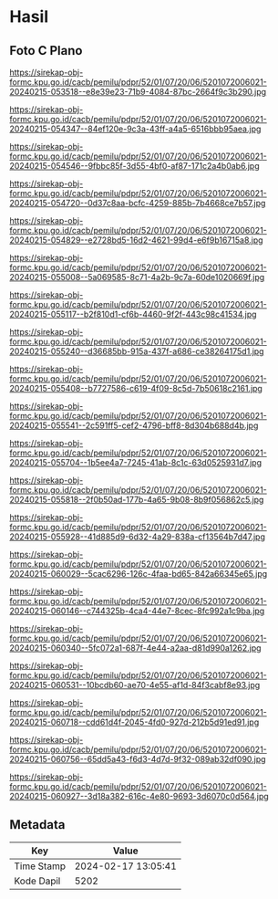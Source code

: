 # Hasil

## Foto C Plano

https://sirekap-obj-formc.kpu.go.id/cacb/pemilu/pdpr/52/01/07/20/06/5201072006021-20240215-053518--e8e39e23-71b9-4084-87bc-2664f9c3b290.jpg

https://sirekap-obj-formc.kpu.go.id/cacb/pemilu/pdpr/52/01/07/20/06/5201072006021-20240215-054347--84ef120e-9c3a-43ff-a4a5-6516bbb95aea.jpg

https://sirekap-obj-formc.kpu.go.id/cacb/pemilu/pdpr/52/01/07/20/06/5201072006021-20240215-054546--9fbbc85f-3d55-4bf0-af87-171c2a4b0ab6.jpg

https://sirekap-obj-formc.kpu.go.id/cacb/pemilu/pdpr/52/01/07/20/06/5201072006021-20240215-054720--0d37c8aa-bcfc-4259-885b-7b4668ce7b57.jpg

https://sirekap-obj-formc.kpu.go.id/cacb/pemilu/pdpr/52/01/07/20/06/5201072006021-20240215-054829--e2728bd5-16d2-4621-99d4-e6f9b16715a8.jpg

https://sirekap-obj-formc.kpu.go.id/cacb/pemilu/pdpr/52/01/07/20/06/5201072006021-20240215-055008--5a069585-8c71-4a2b-9c7a-60de1020669f.jpg

https://sirekap-obj-formc.kpu.go.id/cacb/pemilu/pdpr/52/01/07/20/06/5201072006021-20240215-055117--b2f810d1-cf6b-4460-9f2f-443c98c41534.jpg

https://sirekap-obj-formc.kpu.go.id/cacb/pemilu/pdpr/52/01/07/20/06/5201072006021-20240215-055240--d36685bb-915a-437f-a686-ce38264175d1.jpg

https://sirekap-obj-formc.kpu.go.id/cacb/pemilu/pdpr/52/01/07/20/06/5201072006021-20240215-055408--b7727586-c619-4f09-8c5d-7b50618c2161.jpg

https://sirekap-obj-formc.kpu.go.id/cacb/pemilu/pdpr/52/01/07/20/06/5201072006021-20240215-055541--2c591ff5-cef2-4796-bff8-8d304b688d4b.jpg

https://sirekap-obj-formc.kpu.go.id/cacb/pemilu/pdpr/52/01/07/20/06/5201072006021-20240215-055704--1b5ee4a7-7245-41ab-8c1c-63d0525931d7.jpg

https://sirekap-obj-formc.kpu.go.id/cacb/pemilu/pdpr/52/01/07/20/06/5201072006021-20240215-055818--2f0b50ad-177b-4a65-9b08-8b9f056862c5.jpg

https://sirekap-obj-formc.kpu.go.id/cacb/pemilu/pdpr/52/01/07/20/06/5201072006021-20240215-055928--41d885d9-6d32-4a29-838a-cf13564b7d47.jpg

https://sirekap-obj-formc.kpu.go.id/cacb/pemilu/pdpr/52/01/07/20/06/5201072006021-20240215-060029--5cac6296-126c-4faa-bd65-842a66345e65.jpg

https://sirekap-obj-formc.kpu.go.id/cacb/pemilu/pdpr/52/01/07/20/06/5201072006021-20240215-060146--c744325b-4ca4-44e7-8cec-8fc992a1c9ba.jpg

https://sirekap-obj-formc.kpu.go.id/cacb/pemilu/pdpr/52/01/07/20/06/5201072006021-20240215-060340--5fc072a1-687f-4e44-a2aa-d81d990a1262.jpg

https://sirekap-obj-formc.kpu.go.id/cacb/pemilu/pdpr/52/01/07/20/06/5201072006021-20240215-060531--10bcdb60-ae70-4e55-af1d-84f3cabf8e93.jpg

https://sirekap-obj-formc.kpu.go.id/cacb/pemilu/pdpr/52/01/07/20/06/5201072006021-20240215-060718--cdd61d4f-2045-4fd0-927d-212b5d91ed91.jpg

https://sirekap-obj-formc.kpu.go.id/cacb/pemilu/pdpr/52/01/07/20/06/5201072006021-20240215-060756--65dd5a43-f6d3-4d7d-9f32-089ab32df090.jpg

https://sirekap-obj-formc.kpu.go.id/cacb/pemilu/pdpr/52/01/07/20/06/5201072006021-20240215-060927--3d18a382-616c-4e80-9693-3d6070c0d564.jpg


## Metadata

| Key        | Value               |
| ---------- | ------------------- |
| Time Stamp | 2024-02-17 13:05:41 |
| Kode Dapil | 5202                |



